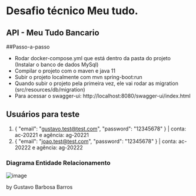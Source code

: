 # Desafio técnico Meu tudo.

## API - Meu Tudo Bancario

##Passo-a-passo

- Rodar docker-compose.yml que está dentro da pasta do projeto (Instalar o banco de dados MySql)
- Compilar o projeto com o maven e java 11
- Subir o projeto localmente com mvn spring-boot:run
- Quando subir o projeto pela primeira vez, ele vai rodar as migration (src/resources/db/migration)
- Para acessar o swagger-ui: http://localhost:8080/swagger-ui/index.html

## Usuários para teste

1. { "email": "gustavo.test@test.com", "password": "12345678" } | conta: ac-20221 e agência: ag-20221
2. { "email": "joao.test@test.com", "password": "12345678" } | conta: ac-20222 e agência: ag-20222

### Diagrama Entidade Relacionamento

![image](https://i.ibb.co/VMrm3wB/meutudo.png)


by Gustavo Barbosa Barros